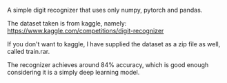 A simple digit recognizer that uses only numpy, pytorch and pandas. 

The dataset taken is from kaggle, namely: https://www.kaggle.com/competitions/digit-recognizer

If you don't want to kaggle, I have supplied the dataset as a zip file as well, called train.rar.


The recognizer achieves around 84% accuracy, which is good enough considering it is a simply deep learning model.

